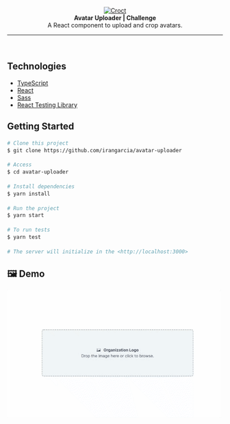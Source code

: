 <p align="center">
  <a href="https://croct.com">
    <img src="https://cdn.croct.io/brand/logo/repo-icon-green.svg" alt="Croct" height="80"/>
  </a>
  <br />
  <strong>Avatar Uploader | Challenge</strong>
  <br />
  A React component to upload and crop avatars.
</p>

---

<br/>

## Technologies

- [TypeScript](https://typescriptlang.org)
- [React](https://reactjs.org)
- [Sass](https://sass-lang.com/)
- [React Testing Library](https://testing-library.com/)

## Getting Started

```bash
# Clone this project
$ git clone https://github.com/irangarcia/avatar-uploader

# Access
$ cd avatar-uploader

# Install dependencies
$ yarn install

# Run the project
$ yarn start

# To run tests
$ yarn test

# The server will initialize in the <http://localhost:3000>
```

## 🖼 Demo

![Demo Gif](.github/demo.gif)
